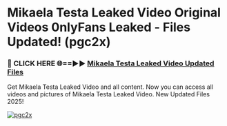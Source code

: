# Mikaela Testa Leaked Video Original Videos 0nlyFans Leaked - Files Updated! (pgc2x)

<h3>🔴 CLICK HERE 🌐==►► <a href="https://tinyurl.com/2wckxsce" rel="nofollow">Mikaela Testa Leaked Video Updated Files</a></h3>

Get Mikaela Testa Leaked Video and all content. Now you can access all videos and pictures of Mikaela Testa Leaked Video. New Updated Files 2025!

[![pgc2x](https://i.imgur.com/AFduVYN.gif)](https://tinyurl.com/2wckxsce)
